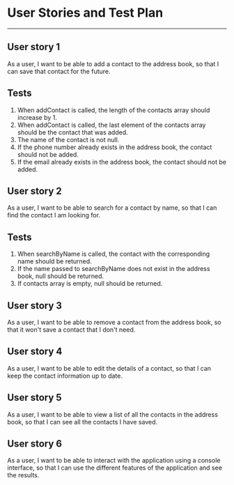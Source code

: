 # User Stories and Test Plan

---

## User story 1
As a user, I want to be able to add a contact to the address book, so that I can save that contact for the future.

## Tests
1. When addContact is called, the length of the contacts array should increase by 1.
2. When addContact is called, the last element of the contacts array should be the contact that was added.
3. The name of the contact is not null.
4. If the phone number already exists in the address book, the contact should not be added.
5. If the email already exists in the address book, the contact should not be added.

## User story 2
As a user, I want to be able to search for a contact by name, so that I can find the contact I am looking for.

## Tests
1. When searchByName is called, the contact with the corresponding name should be returned.
2. If the name passed to searchByName does not exist in the address book, null should be returned.
3. If contacts array is empty, null should be returned.

## User story 3
As a user, I want to be able to remove a contact from the address book, so that it won't save a contact that I don't need.

## User story 4
As a user, I want to be able to edit the details of a contact, so that I can keep the contact information up to date.

## User story 5
As a user, I want to be able to view a list of all the contacts in the address book, so that I can see all the contacts I have saved.

## User story 6
As a user, I want to be able to interact with the application using a console interface, so that I can use the different features of the application and see the results.